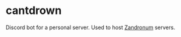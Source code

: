 # cantdrown

Discord bot for a personal server. Used to host [Zandronum](https://wwww.zandronum.com) servers.